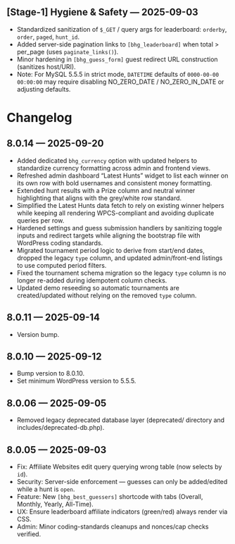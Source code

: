 
## [Stage-1] Hygiene & Safety — 2025-09-03

- Standardized sanitization of `$_GET` / query args for leaderboard: `orderby`, `order`, `paged`, `hunt_id`.
- Added server-side pagination links to `[bhg_leaderboard]` when total > per_page (uses `paginate_links()`).
- Minor hardening in `[bhg_guess_form]` guest redirect URL construction (sanitizes host/URI).
- Note: For MySQL 5.5.5 in strict mode, `DATETIME` defaults of `0000-00-00 00:00:00` may require disabling NO_ZERO_DATE / NO_ZERO_IN_DATE or adjusting defaults.

# Changelog

## 8.0.14 — 2025-09-20
- Added dedicated `bhg_currency` option with updated helpers to standardize currency formatting across admin and frontend views.
- Refreshed admin dashboard “Latest Hunts” widget to list each winner on its own row with bold usernames and consistent money formatting.
- Extended hunt results with a Prize column and neutral winner highlighting that aligns with the grey/white row standard.
- Simplified the Latest Hunts data fetch to rely on existing winner helpers while keeping all rendering WPCS-compliant and avoiding duplicate queries per row.
- Hardened settings and guess submission handlers by sanitizing toggle inputs and redirect targets while aligning the bootstrap file with WordPress coding standards.
- Migrated tournament period logic to derive from start/end dates, dropped the legacy `type` column, and updated admin/front-end listings to use computed period filters.
- Fixed the tournament schema migration so the legacy `type` column is no longer re-added during idempotent column checks.
- Updated demo reseeding so automatic tournaments are created/updated without relying on the removed `type` column.

## 8.0.11 — 2025-09-14
- Version bump.

## 8.0.10 — 2025-09-12
- Bump version to 8.0.10.
- Set minimum WordPress version to 5.5.5.

## 8.0.06 — 2025-09-05
- Removed legacy deprecated database layer (deprecated/ directory and includes/deprecated-db.php).

## 8.0.05 — 2025-09-03
- Fix: Affiliate Websites edit query querying wrong table (now selects by `id`).
- Security: Server-side enforcement — guesses can only be added/edited while a hunt is `open`.
- Feature: New `[bhg_best_guessers]` shortcode with tabs (Overall, Monthly, Yearly, All-Time).
- UX: Ensure leaderboard affiliate indicators (green/red) always render via CSS.
- Admin: Minor coding-standards cleanups and nonces/cap checks verified.

